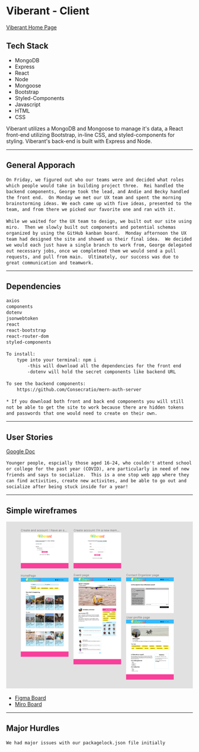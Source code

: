 # Viberant - Client

[Viberant Home Page](https://admiring-spence-c2dab0.netlify.app/)

## Tech Stack
- MongoDB
- Express
- React
- Node
- Mongoose
- Bootstrap
- Styled-Components
- Javascript
- HTML
- CSS

Viberant utilizes a MongoDB and Mongoose to manage it's data, a React front-end utilizing Bootstrap, in-line CSS, and styled-components for styling. Viberant's back-end is built with Express and Node.

---

## General Apporach
    On Friday, we figured out who our teams were and decided what roles which people would take in building project three.  Rei handled the backend components, George took the lead, and Andie and Becky handled the front end.  On Monday we met our UX team and spent the morning brainstorming ideas. We each came up with five ideas, presented to the team, and from there we picked our favorite one and ran with it.  

    While we waited for the UX team to design, we built out our site using miro.  Then we slowly built out components and potential schemas organized by using the GitHub kanban board.  Monday afternoon the UX team had designed the site and showed us their final idea.  We decided we would each just have a single branch to work from, George delegated out necessary jobs, once we completeed them we would send a pull requests, and pull from main.  Ultimately, our success was due to great communication and teamwork.  

---

## Dependencies
    axios
    components
    dotenv
    jsonwebtoken
    react
    react-bootstrap
    react-router-dom
    styled-components

    To install:
        type into your terminal: npm i
            -this will download all the dependencies for the front end
            -dotenv will hold the secret components like backend URL
    
    To see the backend components:
        https://github.com/Consecratio/mern-auth-server

    * If you download both front and back end components you will still not be able to get the site to work because there are hidden tokens and passwords that one would need to create on their own.

---

## User Stories
[Google Doc](https://docs.google.com/presentation/d/1o-N73p7TFKX3lWOm04fZ8dd7LCB_8UJpXgio2jp2VfY/edit#slide=id.ge2e350c427_2_34)

    Younger people, espcially those aged 16-24, who couldn't attend school or college for the past year (COVID), are particularly in need of new friends and says to socialize.  This is a one stop web app where they can find activities, create new activites, and be able to go out and socialize after being stuck inside for a year!

---

## Simple wireframes
![wireframes](./src/img/Wireframes.png)
- [Figma Board](https://www.figma.com/files/recent?fuid=996457699262928382)
- [Miro Board](https://miro.com/app/board/o9J_l7R4OxI=/)

---

## Major Hurdles
    We had major issues with our packagelock.json file initially
